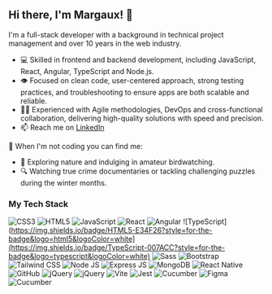 ## Hi there, I'm Margaux! 👋


I'm a full-stack developer with a background in technical project management and over 10 years in the web industry.

- 💻 Skilled in frontend and backend development, including JavaScript, React, Angular, TypeScript and Node.js.
- 👁️ Focused on clean code, user-centered approach, strong testing practices, and troubleshooting to ensure apps are both scalable and reliable.
- 🥷🏻 Experienced with Agile methodologies, DevOps and cross-functional collaboration, delivering high-quality solutions with speed and precision.
- 📫 Reach me on [LinkedIn](https://www.linkedin.com/in/margaux-espinasse-16356518/)

🦉 When I'm not coding you can find me:

- 🦅 Exploring nature and indulging in amateur birdwatching.<br/>
- 🔍 Watching true crime documentaries or tackling challenging puzzles during the winter months.<br/>

### My Tech Stack

![CSS3](https://img.shields.io/badge/CSS3-1572B6?style=for-the-badge&logo=css3&logoColor=white)
![HTML5](https://img.shields.io/badge/HTML5-E34F26?style=for-the-badge&logo=html5&logoColor=white)
![JavaScript](https://img.shields.io/badge/JavaScript-323330?style=for-the-badge&logo=javascript&logoColor=F7DF1E)
![React](https://img.shields.io/badge/React-20232A?style=for-the-badge&logo=react&logoColor=61DAFB)
![Angular](https://img.shields.io/badge/Angular-DD0031?style=for-the-badge&logo=angular&logoColor=white)
![TypeScript](https://img.shields.io/badge/HTML5-E34F26?style=for-the-badge&logo=html5&logoColor=white](https://img.shields.io/badge/TypeScript-007ACC?style=for-the-badge&logo=typescript&logoColor=white)
![Sass](https://img.shields.io/badge/Sass-CC6699?style=for-the-badge&logo=sass&logoColor=white)
![Bootstrap](https://img.shields.io/badge/Bootstrap-563D7C?style=for-the-badge&logo=bootstrap&logoColor=white)
![Tailwind CSS](https://img.shields.io/badge/Tailwind_CSS-38B2AC?style=for-the-badge&logo=tail)
![Node JS](https://img.shields.io/badge/Node%20js-339933?style=for-the-badge&logo=nodedotjs&logoColor=white)
![Express JS](https://img.shields.io/badge/Express%20js-000000?style=for-the-badge&logo=express&logoColor=white)
![MongoDB](https://img.shields.io/badge/MongoDB-4EA94B?style=for-the-badge&logo=mongodb&logoColor=white)
![React Native](https://img.shields.io/badge/React_Native-20232A?style=for-the-badge&logo=react&logoColor=61DAFB)
![GitHub](https://img.shields.io/badge/GitHub-100000?style=for-the-badge&logo=github&logoColor=white)
![jQuery](https://img.shields.io/badge/jQuery-0769AD?style=for-the-badge&logo=jquery&logoColor=white)
![jQuery](https://img.shields.io/badge/jQuery-0769AD?style=for-the-badge&logo=jquery&logoColor=white)
![Vite](https://img.shields.io/badge/Vite-B73BFE?style=for-the-badge&logo=vite&logoColor=FFD62E)
![Jest](https://img.shields.io/badge/Jest-C21325?style=for-the-badge&logo=jest&logoColor=white)
![Cucumber](https://img.shields.io/badge/Cucumber-43B02A?style=for-the-badge&logo=cucumber&logoColor=white)
![Figma](https://img.shields.io/badge/Figma-F24E1E?style=for-the-badge&logo=figma&logoColor=white)
![Cucumber](https://img.shields.io/badge/Cucumber-43B02A?style=for-the-badge&logo=cucumber&logoColor=white)

